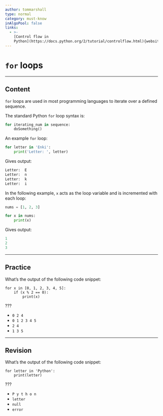 ```yaml
---
author: tommarshall
type: normal
category: must-know
inAlgoPool: false
links:
  - >-
    [Control flow in
    Python](https://docs.python.org/2/tutorial/controlflow.html){website}
---
```


# `for` loops


---

## Content

`for` loops are used in most programming languages to iterate over a defined sequence.

The standard Python `for` loop syntax is:

```python
for iterating_num in sequence:
    doSomething()
```

An example `for` loop:

```python
for letter in 'Enki':
    print('Letter: ', letter)
```

Gives output:

```python
Letter:  E
Letter:  n
Letter:  k
Letter:  i
```

In the following example, `x` acts as the loop variable and is incremented with each loop:

```python
nums = [1, 2, 3]

for x in nums:
    print(x)
```

Gives output:

```python
1
2
3
```


---

## Practice

What’s the output of the following code snippet:

```plain-text
for x in [0, 1, 2, 3, 4, 5]:
    if (x % 2 == 0):
        print(x)
```

???

- `0 2 4`
- `0 1 2 3 4 5`
- `2 4`
- `1 3 5`


---

## Revision

What’s the output of the following code snippet:

```plain-text
for letter in 'Python':
    print(letter)
```

???

- `P y t h o n`
- `letter`
- `null`
- `error`
